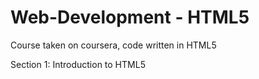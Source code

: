 # Web-Development - HTML5
Course taken on coursera, code written in HTML5

Section 1:  Introduction to HTML5
